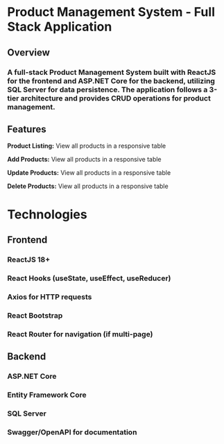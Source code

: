 # Product Management System - Full Stack Application

## Overview

### A full-stack Product Management System built with ReactJS for the frontend and ASP.NET Core for the backend, utilizing SQL Server for data persistence. The application follows a 3-tier architecture and provides CRUD operations for product management.

## Features

**Product Listing:** View all products in a responsive table

**Add Products:** View all products in a responsive table

**Update Products:** View all products in a responsive table

**Delete Products:** View all products in a responsive table

# Technologies

## Frontend 

### ReactJS 18+

### React Hooks (useState, useEffect, useReducer)

### Axios for HTTP requests

### React Bootstrap

### React Router for navigation (if multi-page)

## Backend

### ASP.NET Core

### Entity Framework Core

### SQL Server

### Swagger/OpenAPI for documentation


